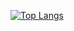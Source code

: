 [![Top Langs](https://github-readme-stats.vercel.app/api/top-langs/?username=nerd00f&layout=compact&locale=pt-br&langs_count=6)](https://github.com/anuraghazra/github-readme-stats)
